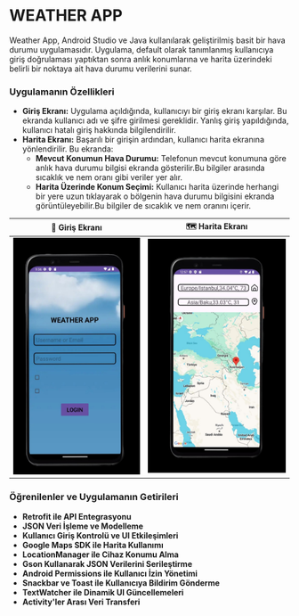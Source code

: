 # WEATHER APP
Weather App, Android Studio ve Java kullanılarak geliştirilmiş basit bir hava durumu uygulamasıdır. Uygulama, default olarak tanımlanmış kullanıcıya giriş doğrulaması yaptıktan sonra anlık konumlarına ve harita üzerindeki belirli bir noktaya ait hava durumu verilerini sunar.

### Uygulamanın Özellikleri
- **Giriş Ekranı:** Uygulama açıldığında, kullanıcıyı bir giriş ekranı karşılar. Bu ekranda kullanıcı adı ve şifre girilmesi gereklidir. Yanlış giriş yapıldığında, kullanıcı hatalı giriş hakkında bilgilendirilir.
- **Harita Ekranı:** Başarılı bir girişin ardından, kullanıcı harita ekranına yönlendirilir. Bu ekranda:
  - **Mevcut Konumun Hava Durumu:** Telefonun mevcut konumuna göre anlık hava durumu bilgisi ekranda gösterilir.Bu bilgiler arasında sıcaklık ve nem oranı gibi veriler yer alır.
  -  **Harita Üzerinde Konum Seçimi:** Kullanıcı harita üzerinde herhangi bir yere uzun tıklayarak o bölgenin hava durumu bilgisini ekranda görüntüleyebilir.Bu bilgiler de sıcaklık ve nem oranını içerir.

| 📱 Giriş Ekranı | 🗺️ Harita Ekranı |
|:---------------:|:----------------:|
| ![Giriş Ekranı](https://github.com/ceydasimsekk/WeatherApp/blob/main/screenshots/1.jpeg) | ![Harita Ekranı](https://github.com/ceydasimsekk/WeatherApp/blob/main/screenshots/2.jpeg) |

### Öğrenilenler ve Uygulamanın Getirileri
- **Retrofit ile API Entegrasyonu**
- **JSON Veri İşleme ve Modelleme**
- **Kullanıcı Giriş Kontrolü ve UI Etkileşimleri**
- **Google Maps SDK ile Harita Kullanımı**
- **LocationManager ile Cihaz Konumu Alma**
- **Gson Kullanarak JSON Verilerini Serileştirme**
- **Android Permissions ile Kullanıcı İzin Yönetimi**
- **Snackbar ve Toast ile Kullanıcıya Bildirim Gönderme**
- **TextWatcher ile Dinamik UI Güncellemeleri**
- **Activity'ler Arası Veri Transferi**





 
